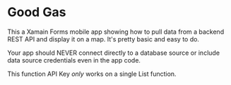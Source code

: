 # Good Gas

This a Xamain Forms mobile app showing how to pull data from a backend REST API and display it on a map.
It's pretty basic and easy to do.

Your app should NEVER connect directly to a database source or include data source credentials even in the app code.

This function API Key *only* works on a single List function.
